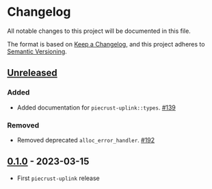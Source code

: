 # Changelog

All notable changes to this project will be documented in this file.

The format is based on [Keep a Changelog](https://keepachangelog.com/en/1.0.0/),
and this project adheres to [Semantic Versioning](https://semver.org/spec/v2.0.0.html).

## [Unreleased]

### Added

- Added documentation for `piecrust-uplink::types`. [#139]

### Removed

- Removed deprecated `alloc_error_handler`. [#192]

## [0.1.0] - 2023-03-15

- First `piecrust-uplink` release

<!-- ISSUES -->
[#192]: https://github.com/dusk-network/piecrust/issues/192
[#139]: https://github.com/dusk-network/piecrust/pull/139

<!-- VERSIONS -->
[Unreleased]: https://github.com/dusk-network/piecrust/compare/v0.1.0...HEAD
[0.1.0]: https://github.com/dusk-network/piecrust/releases/tag/v0.1.0
